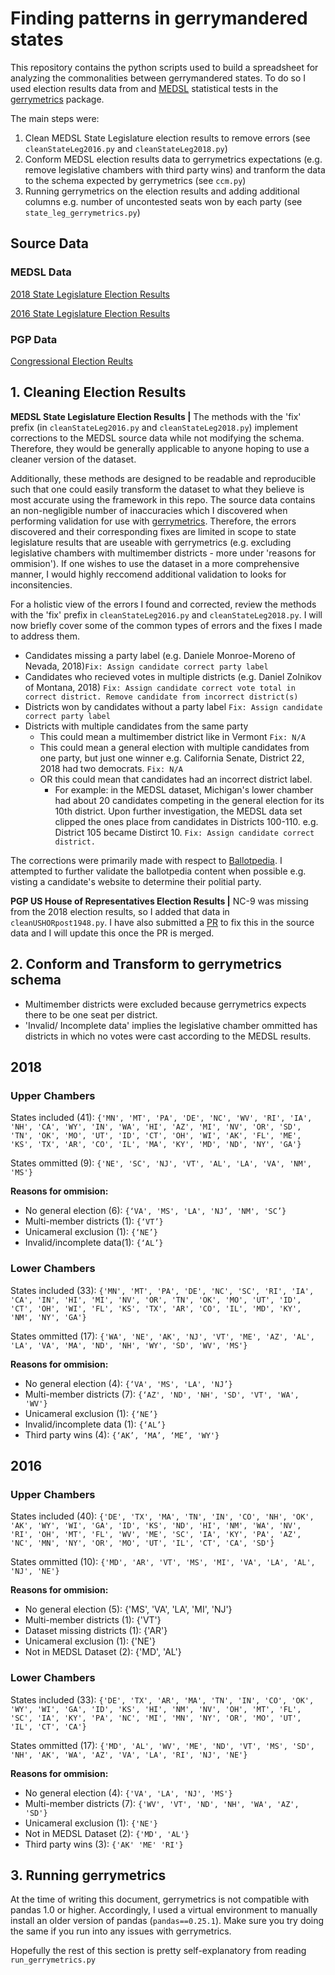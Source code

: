 # Finding patterns in gerrymandered states
This repository contains the python scripts used to build a spreadsheet for analyzing the commonalities between gerrymandered states. To do so I used election results data from 
and [MEDSL](https://electionlab.mit.edu/) statistical tests in the [gerrymetrics](https://github.com/PrincetonUniversity/gerrymandertests) package.

The main steps were:
1. Clean MEDSL State Legislature election results to remove errors (see `cleanStateLeg2016.py` and `cleanStateLeg2018.py`)
2. Conform MEDSL election results data to gerrymetrics expectations (e.g. remove legislative chambers with third party wins) and tranform the data to the schema expected by gerrymetrics (see `ccm.py`)
3. Running gerrymetrics on the election results and adding additional columns e.g. number of uncontested seats won by each party (see `state_leg_gerrymetrics.py`)

## Source Data

### MEDSL Data
[2018 State Legislature Election Results](https://github.com/MEDSL/2018-elections-official/blob/master/state_overall_2018.csv)

[2016 State Legislature Election Results](https://dataverse.harvard.edu/dataset.xhtml?persistentId=doi:10.7910/DVN/XSOFHD)

### PGP Data

[Congressional Election Reults](https://github.com/PrincetonUniversity/gerrymandertests/blob/master/election_data/congressional_election_results_post1948.csv) 

## 1. Cleaning Election Results

**MEDSL State Legislature Election Results |**
The methods with the 'fix' prefix (in `cleanStateLeg2016.py` and `cleanStateLeg2018.py`) implement corrections to the MEDSL source data while not modifying the schema. Therefore, they would be generally applicable to anyone hoping to use a cleaner version of the dataset. 

Additionally, these methods are designed to be readable and reproducible such that one could easily transform the dataset to what they believe is most accurate using the framework in this repo. The source data contains an non-negligible number of inaccuracies which I discovered when performing validation for use with [gerrymetrics](https://github.com/PrincetonUniversity/gerrymandertests). Therefore, the errors discovered and their corresponding fixes are limited in scope to state legislature results that are useable with gerrymetrics (e.g. excluding legislative chambers with multimember districts - more under 'reasons for ommision'). If one wishes to use the dataset in a more comprehensive manner, I would highly reccomend additional validation to looks for inconsitencies.

For a holistic view of the errors I found and corrected, review the methods with the 'fix' prefix in `cleanStateLeg2016.py` and `cleanStateLeg2018.py`. I will now briefly cover some of the common types of errors and the fixes I made to address them.

* Candidates missing a party label (e.g. Daniele Monroe-Moreno of Nevada, 2018)`Fix: Assign candidate correct party label`
* Candidates who recieved votes in multiple districts (e.g. Daniel Zolnikov of Montana, 2018) `Fix: Assign candidate correct vote total in correct district. Remove candidate from incorrect district(s)`
* Districts won by candidates without a party label `Fix: Assign candidate correct party label`
* Districts with multiple candidates from the same party 
    * This could mean a multimember district like in Vermont `Fix: N/A`
    * This could mean a general election with multiple candidates from one party, but just one winner e.g. California Senate, District 22, 2018 had two democrats. `Fix: N/A`
    * OR this could mean that candidates had an incorrect district label.
        * For example: in the MEDSL dataset, Michigan's lower chamber had about 20 candidates competing in the general election for its 10th district. Upon further investigation, the MEDSL data set clipped the ones place from candidates in Districts 100-110. e.g. District 105 became Distirct 10. `Fix: Assign candidate correct district.`

The corrections were primarily made with respect to [Ballotpedia](https://ballotpedia.org/State_legislative_elections). I attempted to further validate the ballotpedia content when possible e.g. visting a candidate's website to determine their politial party. 

**PGP US House of Representatives Election Results |** NC-9 was missing from the 2018 election results, so I added that data in `cleanUSHORpost1948.py`. I have also submitted a [PR](https://github.com/PrincetonUniversity/gerrymandertests/pull/5) to fix this in the source data and I will update this once the PR is merged. 

## 2. Conform and Transform to gerrymetrics schema

* Multimember districts were excluded because gerrymetrics expects there to be one seat per district. 
* 'Invalid/ Incomplete data' implies the legislative chamber ommitted has districts in which no votes were cast according to the MEDSL results.

## 2018 

### Upper Chambers
States included (41): `{'MN', 'MT', 'PA', 'DE', 'NC', 'WV', 'RI', 'IA', 'NH', 'CA', 'WY', 'IN', 'WA', 'HI', 'AZ', 'MI', 'NV', 'OR', 'SD', 'TN', 'OK', 'MO', 'UT', 'ID', 'CT', 'OH', 'WI', 'AK', 'FL', 'ME', 'KS', 'TX', 'AR', 'CO', 'IL', 'MA', 'KY', 'MD', 'ND', 'NY', 'GA'}`

States ommitted (9): `{'NE', 'SC', 'NJ', 'VT', 'AL', 'LA', 'VA', 'NM', 'MS'}`

**Reasons for ommision:**
* No general election (6): `{‘VA', 'MS', 'LA', 'NJ’, 'NM', 'SC’}`
* Multi-member districts (1): `{‘VT’}`
* Unicameral exclusion (1): `{‘NE’}`
* Invalid/incomplete data(1): `{‘AL’}`

### Lower Chambers
States included (33): `{'MN', 'MT', 'PA', 'DE', 'NC', 'SC', 'RI', 'IA', 'CA', 'IN', 'HI', 'MI', 'NV', 'OR', 'TN', 'OK', 'MO', 'UT', 'ID', 'CT', 'OH', 'WI', 'FL', 'KS', 'TX', 'AR', 'CO', 'IL', 'MD', 'KY', 'NM', 'NY', 'GA'}`

States ommitted (17): `{'WA', 'NE', 'AK', 'NJ', 'VT', 'ME', 'AZ', 'AL', 'LA', 'VA', 'MA', 'ND', 'NH', 'WY', 'SD', 'WV', 'MS'}`

**Reasons for ommision:**
* No general election (4): `{‘VA', 'MS', 'LA', 'NJ’}`
* Multi-member districts (7): `{‘AZ', 'ND', 'NH', 'SD', 'VT', 'WA', 'WV'}`
* Unicameral exclusion (1): `{‘NE’}`
* Invalid/incomplete data (1): `{‘AL’}`
* Third party wins (4): `{‘AK’, ‘MA’, ‘ME’, 'WY'}`

## 2016

### Upper Chambers
States included (40): `{'DE', 'TX', 'MA', 'TN', 'IN', 'CO', 'NH', 'OK', 'AK', 'WY', 'WI', 'GA', 'ID', 'KS', 'ND', 'HI', 'NM', 'WA', 'NV', 'RI', 'OH', 'MT', 'FL', 'WV', 'ME', 'SC', 'IA', 'KY', 'PA', 'AZ', 'NC', 'MN', 'NY', 'OR', 'MO', 'UT', 'IL', 'CT', 'CA', 'SD'}`

States ommitted (10): `{'MD', 'AR', 'VT', 'MS', 'MI', 'VA', 'LA', 'AL', 'NJ', 'NE'}`

**Reasons for ommision:**
* No general election (5): {'MS', 'VA', 'LA', 'MI', 'NJ'}
* Multi-member districts (1): {'VT'}
* Dataset missing districts (1): {'AR'}
* Unicameral exclusion (1): {'NE'}
* Not in MEDSL Dataset (2): {'MD', 'AL'}

### Lower Chambers
States included (33): `{'DE', 'TX', 'AR', 'MA', 'TN', 'IN', 'CO', 'OK', 'WY', 'WI', 'GA', 'ID', 'KS', 'HI', 'NM', 'NV', 'OH', 'MT', 'FL', 'SC', 'IA', 'KY', 'PA', 'NC', 'MI', 'MN', 'NY', 'OR', 'MO', 'UT', 'IL', 'CT', 'CA'}`

States ommitted (17): `{'MD', 'AL', 'WV', 'ME', 'ND', 'VT', 'MS', 'SD', 'NH', 'AK', 'WA', 'AZ', 'VA', 'LA', 'RI', 'NJ', 'NE'}`

**Reasons for ommision:**
* No general election (4): `{'VA', 'LA', 'NJ', 'MS'}`
* Multi-member districts (7): `{'WV', 'VT', 'ND', 'NH', 'WA', 'AZ', 'SD'}`
* Unicameral exclusion (1): `{'NE'}`
* Not in MEDSL Dataset (2): `{'MD', 'AL'}`
* Third party wins (3): `{'AK' 'ME' 'RI'}`

## 3. Running gerrymetrics

At the time of writing this document, gerrymetrics is not compatible with pandas 1.0 or higher. Accordingly, I used a virtual environment to manually install an older version of pandas (`pandas==0.25.1`). Make sure you try doing the same if you run into any issues with gerrymetrics.

Hopefully the rest of this section is pretty self-explanatory from reading `run_gerrymetrics.py`

